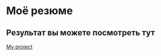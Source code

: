 # Моё резюме

## Результат вы можете посмотреть тут

[My project](https://tema75kas.github.io/my-resume/)
